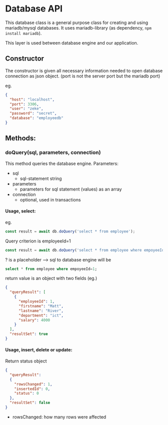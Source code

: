 # Database API
This database class is a general purpose class for creating and using mariadb/mysql databases. It uses mariadb-library (as dependency, `npm install mariadb`).

This layer is used between database engine and our application.

## Constructor
The constructor is given all necessary information needed to open database connection as json object.
(port is not the server port but the mariadb port)

eg. 
```json
{
  "host": "localhost",
  "port": 3306,
  "user": "zeke",
  "password": "secret",
  "database": "employeedb"
}
```
## Methods:
### doQuery(sql, parameters, connection)
This method queries the database engine. 
Parameters:
- sql
  - sql-statement string
- parameters
  - parameters for sql statement (values) as an array
- connection
  - optional, used in transactions

#### Usage, select:
eg. 
```js
const result = await db.doQuery('select * from employee');
```
Query criterion is employeeId=1
```js
const result = await db.doQuery('select * from employee where empoyeeId=?',[1]);
```
? is a placeholder --> sql to database engine will be
```sql
select * from employee where empoyeeId=1;
```
return value is an object with two fields (eg.)
```json
{
  "queryResult": [
    {
      "employeeId": 1,
      "firstname": "Matt",
      "lastname": "River",
      "department": "ict",
      "salary": 4000
    }
  ],
  "resultSet": true
}
```
#### Usage, insert, delete or update:
Return status object
```json
{
  "queryResult": 
  {
    "rowsChanged": 1,
    "insertedId": 0,
    "status": 0
  },
  "resultSet": false
}
```
- rowsChanged: how many rows were affected